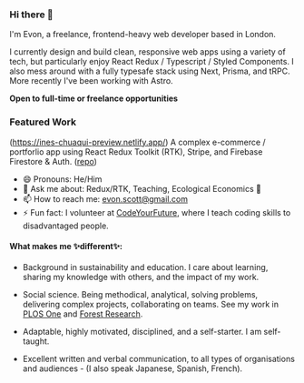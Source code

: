 ### Hi there 👋 

I'm Evon, a freelance, frontend-heavy web developer based in London. 

I currently design and build clean, responsive web apps using a variety of tech, but particularly enjoy React Redux / Typescript / Styled Components. I also mess around with a fully typesafe stack using Next, Prisma, and tRPC. More recently I've been working with Astro.

**Open to full-time or freelance opportunities**

### Featured Work
(https://ines-chuaqui-preview.netlify.app/)
A complex e-commerce / portforlio app using React Redux Toolkit (RTK), Stripe, and Firebase Firestore & Auth.
([repo](https://github.com/ButcherDing/ines-chuaqui))

- 😄 Pronouns: He/Him
- 💬 Ask me about: Redux/RTK, Teaching, Ecological Economics 🤔
- 📫 How to reach me: evon.scott@gmail.com
- ⚡ Fun fact: I volunteer at [CodeYourFuture](https://codeyourfuture.io/), where I teach coding skills to disadvantaged people.

#### What makes me ✨different✨:

- Background in sustainability and education. I care about learning, sharing my knowledge with others, and the impact of my work.

- Social science. Being methodical, analytical, solving problems, delivering complex projects, collaborating on teams. See my work in [PLOS One](https://journals.plos.org/plosone/article?id=10.1371/journal.pone.0219607) and [Forest Research](https://cdn.forestresearch.gov.uk/2021/01/pput._focus_group_findings._final._aa.pdf).

- Adaptable, highly motivated, disciplined, and a self-starter. I am self-taught.

- Excellent written and verbal communication, to all types of organisations and audiences - (I also speak Japanese, Spanish, French).
